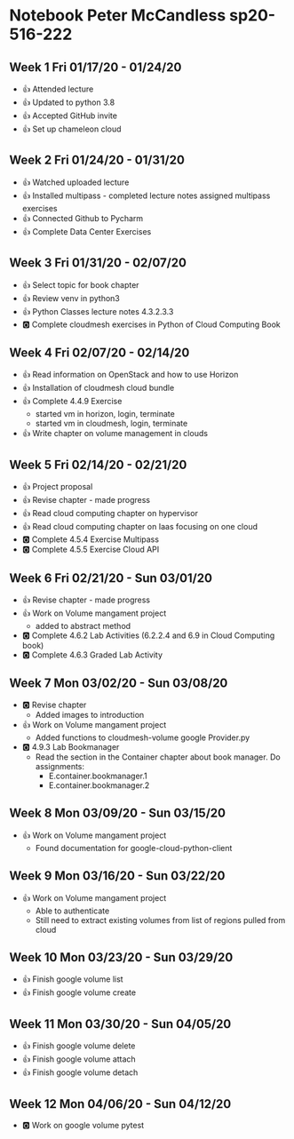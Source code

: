 # Notebook Peter McCandless sp20-516-222

## Week 1 Fri 01/17/20 - 01/24/20

* :+1: Attended lecture
* :+1: Updated to python 3.8
* :+1: Accepted GitHub invite
* :+1: Set up chameleon cloud

## Week 2 Fri 01/24/20 - 01/31/20

* :+1: Watched uploaded lecture
* :+1: Installed multipass - completed lecture notes assigned multipass exercises 
* :+1: Connected Github to Pycharm
* :+1: Complete Data Center Exercises 

## Week 3 Fri 01/31/20 - 02/07/20

* :+1: Select topic for book chapter
* :+1: Review venv in python3
* :+1: Python Classes lecture notes 4.3.2.3.3
* :o2: Complete cloudmesh exercises in Python of Cloud Computing Book

## Week 4 Fri 02/07/20 - 02/14/20

* :+1: Read information on OpenStack and how to use Horizon
* :+1: Installation of cloudmesh cloud bundle
* :+1: Complete 4.4.9 Exercise
  * started vm in horizon, login, terminate
  * started vm in cloudmesh, login, terminate
* :+1: Write chapter on volume management in clouds

## Week 5 Fri 02/14/20 - 02/21/20

* :+1: Project proposal
* :+1: Revise chapter - made progress
* :+1: Read cloud computing chapter on hypervisor
* :+1: Read cloud computing chapter on Iaas focusing on one cloud
* :o2: Complete 4.5.4 Exercise Multipass
* :o2: Complete 4.5.5 Exercise Cloud API

## Week 6 Fri 02/21/20 - Sun 03/01/20

* :+1: Revise chapter - made progress
* :+1: Work on Volume mangament project
  - added to abstract method
* :o2: Complete 4.6.2 Lab Activities (6.2.2.4 and 6.9 in Cloud Computing book)
* :o2: Complete 4.6.3 Graded Lab Activity

## Week 7 Mon 03/02/20 - Sun 03/08/20

* :o2: Revise chapter
  + Added images to introduction
* :+1: Work on Volume mangament project
  + Added functions to cloudmesh-volume google Provider.py
* :o2: 4.9.3 Lab Bookmanager 
  + Read the section in the Container chapter about book manager. Do assignments:
    - E.container.bookmanager.1
    - E.container.bookmanager.2
    
## Week 8 Mon 03/09/20 - Sun 03/15/20

* :+1: Work on Volume mangament project
  + Found documentation for google-cloud-python-client

## Week 9 Mon 03/16/20 - Sun 03/22/20

* :+1: Work on Volume mangament project
  + Able to authenticate
  + Still need to extract existing volumes from list of regions pulled from cloud

## Week 10 Mon 03/23/20 - Sun 03/29/20

* :+1: Finish google volume list
* :+1: Finish google volume create

## Week 11 Mon 03/30/20 - Sun 04/05/20

* :+1: Finish google volume delete
* :+1: Finish google volume attach
* :+1: Finish google volume detach


## Week 12 Mon 04/06/20 - Sun 04/12/20

* :o2: Work on google volume pytest
